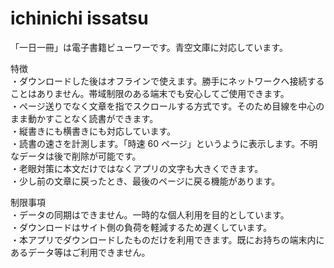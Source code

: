 # ichinichi issatsu
  
「一日一冊」は電子書籍ビューワーです。青空文庫に対応しています。

特徴  
・ダウンロードした後はオフラインで使えます。勝手にネットワークへ接続することはありません。帯域制限のある端末でも安心してご使用できます。  
・ページ送りでなく文章を指でスクロールする方式です。そのため目線を中心のまま動かすことなく読書ができます。  
・縦書きにも横書きにも対応しています。  
・読書の速さを計測します。「時速 60 ページ」というように表示します。不明なデータは後で削除が可能です。  
・老眼対策に本文だけではなくアプリの文字も大きくできます。  
・少し前の文章に戻ったとき、最後のページに戻る機能があります。

制限事項  
・データの同期はできません。一時的な個人利用を目的としています。  
・ダウンロードはサイト側の負荷を軽減するため遅くしています。  
・本アプリでダウンロードしたものだけを利用できます。既にお持ちの端末内にあるデータ等はご利用できません。  
